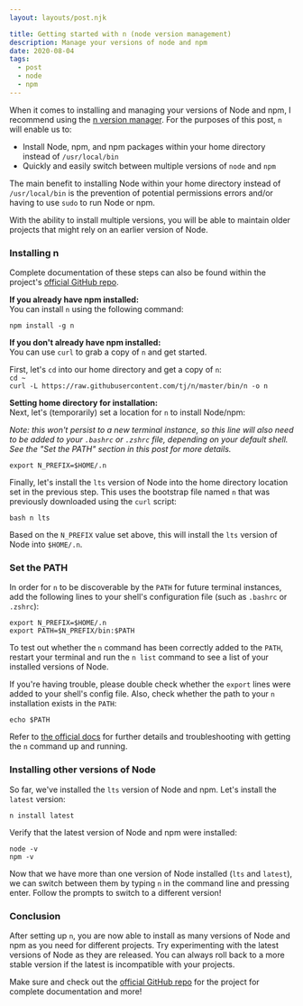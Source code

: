 ```yaml
---
layout: layouts/post.njk

title: Getting started with n (node version management)
description: Manage your versions of node and npm
date: 2020-08-04
tags:
  - post
  - node
  - npm
---
```


When it comes to installing and managing your versions of Node and npm, I recommend using the [n version manager](https://github.com/tj/n). For the purposes of this post, `n` will enable us to:  

- Install Node, npm, and npm packages within your home directory instead of `/usr/local/bin`  
- Quickly and easily switch between multiple versions of `node` and `npm`  

The main benefit to installing Node within your home directory instead of `/usr/local/bin` is the prevention of potential permissions errors and/or having to use `sudo` to run Node or npm.  

With the ability to install multiple versions, you will be able to maintain older projects that might rely on an earlier version of Node.  

### Installing n  

Complete documentation of these steps can also be found within the project's [official GitHub repo](https://github.com/tj/n#installation).  

**If you already have npm installed:**  
You can install `n` using the following command:  

`npm install -g n`  

**If you don't already have npm installed:**   
You can use `curl` to grab a copy of `n` and get started.  

First, let's `cd` into our home directory and get a copy of `n`:  
`cd ~`  
`curl -L https://raw.githubusercontent.com/tj/n/master/bin/n -o n`  

**Setting home directory for installation:**  
Next, let's (temporarily) set a location for `n` to install Node/npm:

*Note: this won't persist to a new terminal instance, so this line will also need to be added to your `.bashrc` or `.zshrc` file, depending on your default shell. See the "Set the PATH" section in this post for more details.*

`export N_PREFIX=$HOME/.n`

Finally, let's install the `lts` version of Node into the home directory location set in the previous step. This uses the bootstrap file named `n` that was previously downloaded using the `curl` script:

`bash n lts`  

Based on the `N_PREFIX` value set above, this will install the `lts` version of Node into `$HOME/.n`.  

### Set the PATH  

In order for `n` to be discoverable by the `PATH` for future terminal instances, add the following lines to your shell's configuration file (such as `.bashrc` or `.zshrc`):  

```
export N_PREFIX=$HOME/.n
export PATH=$N_PREFIX/bin:$PATH
```

To test out whether the `n` command has been correctly added to the `PATH`, restart your terminal and run the `n list` command to see a list of your installed versions of Node.  

If you're having trouble, please double check whether the `export` lines were added to your shell's config file. Also, check whether the path to your `n` installation exists in the `PATH`:  

`echo $PATH`  

Refer to [the official docs](https://github.com/tj/n) for further details and troubleshooting with getting the `n` command up and running.

### Installing other versions of Node  

So far, we've installed the `lts` version of Node and npm. Let's install the `latest` version:  

`n install latest`  

Verify that the latest version of Node and npm were installed:  

`node -v`  
`npm -v`  

Now that we have more than one version of Node installed (`lts` and `latest`), we can switch between them by typing `n` in the command line and pressing enter. Follow the prompts to switch to a different version!  

### Conclusion  

After setting up `n`, you are now able to install as many versions of Node and npm as you need for different projects. Try experimenting with the latest versions of Node as they are released. You can always roll back to a more stable version if the latest is incompatible with your projects.  

Make sure and check out the [official GitHub repo](https://github.com/tj/n) for the project for complete documentation and more!  